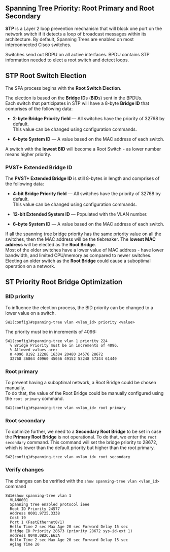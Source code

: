 ## Spanning Tree Priority: Root Primary and Root Secondary

**STP** is a Layer 2 loop prevention mechanism that will block one port on the network switch if it detects a loop of broadcast messages within its architecture.
By default, Spanning Trees are enabled on most interconnected Cisco switches.

Switches send out BDPU on all active interfaces.
BPDU contains STP information needed to elect a root switch and detect loops.

## STP Root Switch Election

The SPA process begins with the **Root Switch Election**.<br>

The election is based on the **Bridge ID**s (**BID**s) sent in the BPDUs.<br>
Each switch that participates in STP will have a 8-byte **Bridge ID** that comprises of the following data:

- **2-byte Bridge Priority field** — All switches have the priority of 32768 by default.<br>
  This value can be changed using configuration commands.

- **6-byte System ID** — A value based on the MAC address of each switch.

A switch with the **lowest BID** will become a Root Switch - as lower number means higher priority.

### PVST+ Extended Bridge ID

The **PVST+ Extended Bridge ID** is still 8-bytes in length and comprises of the following data:

- **4-bit Bridge Priority field** — All switches have the priority of 32768 by default.<br>
  This value can be changed using configuration commands.

- **12-bit Extended System ID** — Populated with the VLAN number.

- **6-byte System ID** — A value based on the MAC address of each switch.

If all the spanning tree bridge priority has the same priority value on all the switches, then the MAC address will be the tiebreaker.
The **lowest MAC address** will be elected as the **Root Bridge**.<br>
Most of the older switches have a lower value of MAC address - have lower bandwidth, and limited CPU/memory as compared to newer switches.
Electing an older switch as the **Root Bridge** could cause a suboptimal operation on a network.

## ST Priority Root Bridge Optimization

### BID priority

To influence the election process, the BID priority can be changed to a lower value on a switch.

```
SW1(config)#spanning-tree vlan <vlan_id> priority <value>
```

The priority must be in increments of 4096:

```
SW1(config)#spanning-tree vlan 1 priority 224
  % Bridge Priority must be in increments of 4096.
  % Allowed values are:
  0 4096 8192 12288 16384 20480 24576 28672
  32768 36864 40960 45056 49152 53248 57344 61440
```

### Root primary

To prevent having a suboptimal network, a Root Bridge could be chosen manually.<br>
To do that, the value of the Root Bridge could be manually configured using the `root primary` command.

```
SW1(config)#spanning-tree vlan <vlan_id> root primary
```

### Root secondary

To optimize further, we need to a **Secondary Root Bridge** to be set in case the **Primary Root Bridge** is not operational.
To do that, we enter the `root secondary` command.
This command will set the bridge priority to 28672, which is lower than the default priority but higher than the root primary.

```
SW2(config)#spanning-tree vlan <vlan_id> root secondary
```

### Verify changes

The changes can be verified with the `show spanning-tree vlan <vlan_id>` command

```
SW1#show spanning-tree vlan 1
  VLAN0001
  Spanning tree enabled protocol ieee
  Root ID Priority 24577
  Address 0001.9725.3338
  Cost 19
  Port 1 (FastEthernet0/1)
  Hello Time 2 sec Max Age 20 sec Forward Delay 15 sec
  Bridge ID Priority 28673 (priority 28672 sys-id-ext 1)
  Address 0040.0B2C.E63A
  Hello Time 2 sec Max Age 20 sec Forward Delay 15 sec
  Aging Time 20
```
